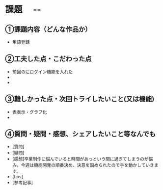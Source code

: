 # 課題　 --

## ①課題内容（どんな作品か）
- 単語登録

## ②工夫した点・こだわった点
- 前回のにログイン機能を入れた
- 
- 

## ③難しかった点・次回トライしたいこと(又は機能)
- 表表示・グラフ化
- 

## ④質問・疑問・感想、シェアしたいこと等なんでも
- [質問]
- [疑問]
- [感想]卒業制作に悩んでいると時間があっという間に過ぎてしまうのが悩み。今週は機能開発の順番決め、決意を固められたので手を動かしていきます。
- [tips]
- [参考記事]

